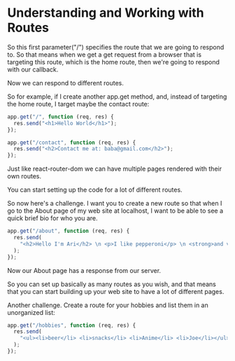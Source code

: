 # Understanding and Working with Routes

So this first parameter("/") specifies the route that we are going to respond to. So that means when we get a get request from a browser that is targeting this route, which is the home route, then we're going to respond with our callback. 

Now we can respond to different routes.

So for example, if I create another app.get method, and, instead of targeting the home route, I target maybe the contact route:

```js
app.get("/", function (req, res) {
  res.send("<h1>Hello World</h1>");
});

app.get("/contact", function (req, res) {
  res.send("<h2>Contact me at: baba@gmail.com</h2>");
});
```

Just like react-router-dom we can have multiple pages rendered with their own routes.

You can start setting up the code for a lot of different routes.

So now here's a challenge. I want you to create a new route so that when I go to the About page of my web site at localhost, I want to be able to see a quick brief bio for who you are.




```js
app.get("/about", function (req, res) {
  res.send(
    "<h2>Hello I'm Ari</h2> \n <p>I like pepperoni</p> \n <strong>and vidya</strong>"
  );
});
```

Now our About page has a response from our server.

So you can set up basically as many routes as you wish, and that means that you can start building up your web site to have a lot of different pages.

Another challenge. Create a route for your hobbies and list them in an unorganized list:

```js
app.get("/hobbies", function (req, res) {
  res.send(
    "<ul><li>beer</li> <li>snacks</li> <li>Anime</li> <li>Joe</li></ul>"
  );
});
```